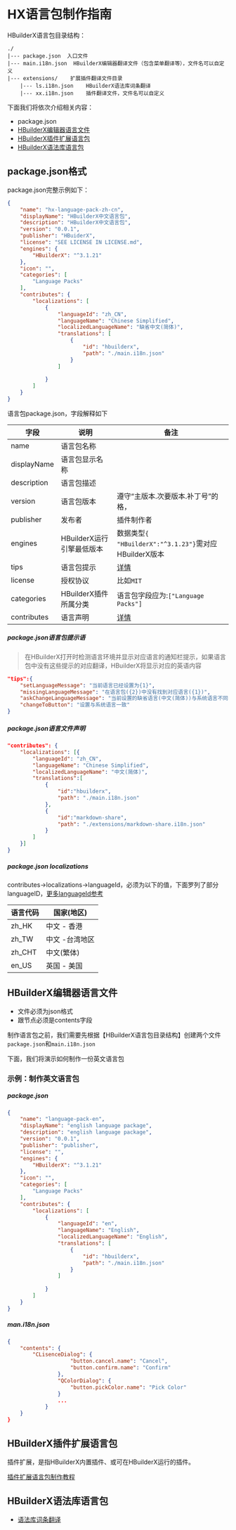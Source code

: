 # HX语言包制作指南

HBuilderX语言包目录结构：

```
./
|--- package.json  入口文件
|--- main.i18n.json  HBuilderX编辑器翻译文件（包含菜单翻译等），文件名可以自定义
|--- extensions/	扩展插件翻译文件目录    
    |--- ls.i18n.json    HBuilderX语法库词条翻译
    |--- xx.i18n.json    插件翻译文件，文件名可以自定义
```

下面我们将依次介绍相关内容：

- package.json
- [HBuilderX编辑器语言文件](#HBuilderX编辑器语言文件)
- [HBuilderX插件扩展语言包](#HBuilderX插件扩展语言包)
- [HBuilderX语法库语言包](#HBuilderX语法库语言包)

## package.json格式

package.json完整示例如下：

```JSON
{
    "name": "hx-language-pack-zh-cn",
    "displayName": "HBuilderX中文语言包",
    "description": "HBuilderX中文语言包",
    "version": "0.0.1",
    "publisher": "HBuiderX",	
    "license": "SEE LICENSE IN LICENSE.md",	
    "engines": {
        "HBuilderX": "^3.1.21"
    },
    "icon": "",
    "categories": [
        "Language Packs"
    ],
    "contributes": {
        "localizations": [
            {
                "languageId": "zh_CN",
                "languageName": "Chinese Simplified",
                "localizedLanguageName": "缺省中文(简体)",
                "translations": [
                    {
                        "id": "hbuilderx",
                        "path": "./main.i18n.json"
                    }
                ]
                
            }
        ]
    }
}
```

语言包package.json，字段解释如下

|字段	|说明	|备注	|
|--	|--	|--	|
|	name|语言包名称	|	|
|	displayName|语言包显示名称	|	|
|	description|	语言包描述|	|
|	version|语言包版本	|遵守“主版本.次要版本.补丁号”的格，|
|	publisher|发布者	|插件制作者	|
|	engines|HBuilderX运行引擎最低版本|数据类型`{ "HBuilderX":"^3.1.23"}`需对应HBuilderX版本|
|	tips|	语言包提示|[详情](#package.json语言包提示语)|
|license|授权协议|比如`MIT`|
|categories| HBuilderX插件所属分类|语言包字段应为:`["Language Packs"]` |
|contributes|语言声明| [详情](#package.json语言文件声明)|


##### package.json语言包提示语

> 在HBuilderX打开时检测语言环境并显示对应语言的通知栏提示，如果语言包中没有这些提示的对应翻译，HBuilderX将显示对应的英语内容

```JSON
"tips":{
    "setLanguageMessage": "当前语言已经设置为{1}",
    "missingLanguageMessage": "在语言包({2})中没有找到对应语言({1})",
    "askChangeLanguageMessage": "当前设置的缺省语言(中文(简体))与系统语言不同({1})",
    "changeToButton": "设置与系统语言一致"
}
```


##### package.json语言文件声明

```JSON
"contributes": {
    "localizations": [{
        "languageId": "zh_CN",
        "languageName": "Chinese Simplified",
        "localizedLanguageName": "中文(简体)",
        "translations":[
            {
                "id":"hbuilderx",
                "path": "./main.i18n.json"
            },
            {
                "id":"markdown-share",
                "path": "./extensions/markdown-share.i18n.json"
            }
        ]
    }]
}        
```

##### package.json localizations

contributes->localizations->languageId，必须为以下的值，下面罗列了部分languageID，[更多languageId参考](docs/localizations.md)

|语言代码	|国家(地区)						|
|--			|--								|
|zh_HK		|中文 - 香港				|
|zh_TW		|中文 -台湾地区						|
|zh_CHT		|中文(繁体)					|
|en_US		|英国 - 美国					|



## HBuilderX编辑器语言文件

- 文件必须为json格式
- 跟节点必须是contents字段

制作语言包之前，我们需要先根据【HBuilderX语言包目录结构】创建两个文件`package.json`和`main.i18n.json`

下面，我们将演示如何制作一份英文语言包

### 示例：制作英文语言包

##### package.json

```JSON
{
    "name": "language-pack-en",
    "displayName": "english language package",
    "description": "english language package",
    "version": "0.0.1",
    "publisher": "publisher",	
    "license": "",	
    "engines": {
        "HBuilderX": "^3.1.21"
    },
    "icon": "",
    "categories": [
        "Language Packs"
    ],
    "contributes": {
        "localizations": [
            {
                "languageId": "en",
                "languageName": "English",
                "localizedLanguageName": "English",
                "translations": [
                    {
                        "id": "hbuilderx",
                        "path": "./main.i18n.json"
                    }
                ]
                
            }
        ]
    }
}
```

##### man.i18n.json

```JSON
{
    "contents": {
        "CLisenceDialog": {
                    "button.cancel.name": "Cancel",
                    "button.confirm.name": "Confirm"
                },
                "QColorDialog": {
                    "button.pickColor.name": "Pick Color"
                }
                ...
            }
    }
}
```


## HBuilderX插件扩展语言包

插件扩展，是指HBuilderX内置插件、或可在HBuilderX运行的插件。

[插件扩展语言包制作教程](extensions.md)

## HBuilderX语法库语言包

- [语法库词条翻译](语法库翻译词条.md)